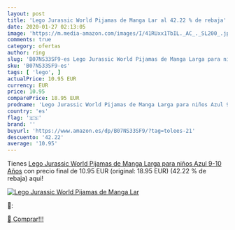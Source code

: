 ```yaml
---
layout: post
title: 'Lego Jurassic World Pijamas de Manga Lar al 42.22 % de rebaja'
date: 2020-01-27 02:13:05
image: 'https://m.media-amazon.com/images/I/41RUxx1TbIL._AC_._SL200_.jpg'
comments: true
category: ofertas
author: ring
slug: 'B07NS33SF9-es Lego Jurassic World Pijamas de Manga Larga para niños Azul...'
sku: 'B07NS33SF9-es'
tags: [ 'lego', ]
actualPrice: 10.95 EUR
currency: EUR
price: 10.95
comparePrice: 18.95 EUR
prodname: 'Lego Jurassic World Pijamas de Manga Larga para niños Azul 9-10 Años'
country: 'es'
flag: '🇪🇸'
brand: ''
buyurl: 'https://www.amazon.es/dp/B07NS33SF9/?tag=tolees-21'
descuento: '42.22'
average: '10.95'
---
```


Tienes [Lego Jurassic World Pijamas de Manga Larga para niños Azul 9-10 Años](https://www.amazon.es/dp/B07NS33SF9/?tag=tolees-21) con precio final de  10.95 EUR (original: 18.95 EUR) (42.22 %  de rebaja) aqui!

[![Lego Jurassic World Pijamas de Manga Lar](https://m.media-amazon.com/images/I/41RUxx1TbIL._AC_._SL200_.jpg)](https://www.amazon.es/dp/B07NS33SF9/?tag=tolees-21)

🔎:


[🛒 Comprar!!!](https://www.amazon.es/dp/B07NS33SF9/?tag=tolees-21)
